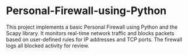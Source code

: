 # Personal-Firewall-using-Python
This project implements a basic Personal Firewall using Python and the Scapy library. It monitors real-time network traffic and blocks packets based on user-defined rules for IP addresses and TCP ports. The firewall logs all blocked activity for review.
